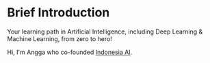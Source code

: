 # Brief Introduction

Your learning path in Artificial Intelligence, including Deep Learning &amp; Machine Learning, from zero to hero!

Hi, I'm Angga who co-founded <a href="http://aiforindonesia.org/" target="_blank">Indonesia AI</a>.

